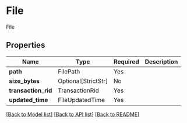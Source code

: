 # File

File

## Properties
| Name | Type | Required | Description |
| ------------ | ------------- | ------------- | ------------- |
**path** | FilePath | Yes |  |
**size_bytes** | Optional[StrictStr] | No |  |
**transaction_rid** | TransactionRid | Yes |  |
**updated_time** | FileUpdatedTime | Yes |  |


[[Back to Model list]](../../README.md#documentation-for-models) [[Back to API list]](../../README.md#documentation-for-api-endpoints) [[Back to README]](../../README.md)
